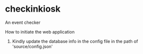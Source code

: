 # checkinkiosk
An event checker

How to initiate the web application

1. Kindly update the database info in the config file in the path of 'source/config.json'

